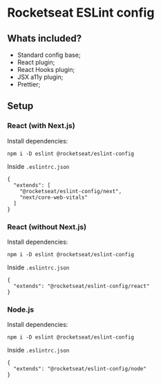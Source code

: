 # Rocketseat ESLint config

## Whats included?

- Standard config base;
- React plugin;
- React Hooks plugin;
- JSX a11y plugin;
- Prettier;

## Setup

### React (with Next.js)

Install dependencies:
```
npm i -D eslint @rocketseat/eslint-config
```
Inside `.eslintrc.json`
```
{
  "extends": [
    "@rocketseat/eslint-config/next", 
    "next/core-web-vitals"
  ]
}
```

### React (without Next.js)

Install dependencies:
```
npm i -D eslint @rocketseat/eslint-config
```
Inside `.eslintrc.json`
```
{
  "extends": "@rocketseat/eslint-config/react"
}
```

### Node.js

Install dependencies:
```
npm i -D eslint @rocketseat/eslint-config
```
Inside `.eslintrc.json`
```
{
  "extends": "@rocketseat/eslint-config/node"
}
```
